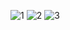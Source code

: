 ![1](https://github.com/Free-Code-DeepMEG/image-slider/assets/139755295/997231b4-5b0c-4c12-8870-fab7493f3333)
![2](https://github.com/Free-Code-DeepMEG/image-slider/assets/139755295/3f74297f-7f7e-4052-b4c7-c1c6b7130e3d)
![3](https://github.com/Free-Code-DeepMEG/image-slider/assets/139755295/c57c1d0e-64f0-4979-9a47-1e3229d34197)
